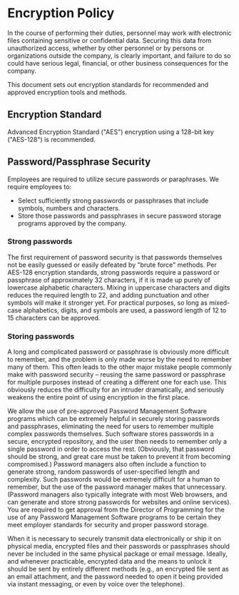 # Encryption Policy

In the course of performing their duties, personnel may work with electronic files containing sensitive or confidential data. 
Securing this data from unauthorized access, whether by other personnel or by persons or organizations outside the company, 
is clearly important, and failure to do so could have serious legal, financial, or other business consequences for the company.

This document sets out encryption standards for recommended and approved encryption tools and methods.  

## Encryption Standard

Advanced Encryption Standard ("AES") encryption using a 128-bit key ("AES-128") is recommended.

## Password/Passphrase Security

Employees are required to utilize secure passwords or paraphrases. We require employees to:
- Select sufficiently strong passwords or passphrases that include symbols, numbers and characters.
- Store those passwords and passphrases in secure password storage programs approved by the company.

### Strong passwords
The first requirement of password security is that passwords themselves not be easily guessed or easily defeated by 
"brute force" methods. Per AES-128 encryption standards, strong passwords require a password or passphrase of approximately 
32 characters, if it is made up purely of lowercase alphabetic characters. Mixing in uppercase characters and digits 
reduces the required length to 22, and adding punctuation and other symbols will make it stronger yet. For practical purposes, 
so long as mixed-case alphabetics, digits, and symbols are used, a password length of 12 to 15 characters can be approved.

### Storing passwords	

A long and complicated password or passphrase is obviously more difficult to remember, and the problem is only made worse by 
the need to remember many of them. This often leads to the other major mistake people commonly make with password security – 
reusing the same password or passphrase for multiple purposes instead of creating a different one for each use. This obviously 
reduces the difficulty for an intruder dramatically, and seriously weakens the entire point of using encryption in the first 
place.

We allow the use of pre-approved Password Management Software programs which can be extremely helpful in securely storing 
passwords and passphrases, eliminating the need for users to remember multiple complex passwords themselves. Such software 
stores passwords in a secure, encrypted repository, and the user then needs to remember only a single password in order to 
access the rest. (Obviously, that password should be strong, and great care must be taken to prevent it from becoming compromised.) 
Password managers also often include a function to generate strong, random passwords of user-specified length and complexity. 
Such passwords would be extremely difficult for a human to remember, but the use of the password manager makes that unnecessary.
(Password managers also typically integrate with most Web browsers, and can generate and store strong passwords for websites 
and online services). You are required to get approval from the Director of Programming for the use of any Password Management 
Software programs to be certain they meet employer standards for security and proper password storage.

When it is necessary to securely transmit data electronically or ship it on physical media, encrypted files and their passwords 
or passphrases should never be included in the same physical package or email message. Ideally, and whenever practicable, 
encrypted data and the means to unlock it should be sent by entirely different methods (e.g., an encrypted file sent as an 
email attachment, and the password needed to open it being provided via instant messaging, or even by voice over the telephone).
